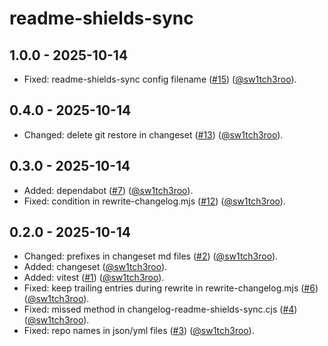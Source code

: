 # readme-shields-sync

## 1.0.0 - 2025-10-14

- Fixed: readme-shields-sync config filename ([#15](https://github.com/sw1tch3roo/readme-shields-sync/pull/15)) ([@sw1tch3roo](https://github.com/sw1tch3roo)).

## 0.4.0 - 2025-10-14

- Changed: delete git restore in changeset ([#13](https://github.com/sw1tch3roo/readme-shields-sync/pull/13)) ([@sw1tch3roo](https://github.com/sw1tch3roo)).

## 0.3.0 - 2025-10-14

- Added: dependabot ([#7](https://github.com/sw1tch3roo/readme-shields-sync/pull/7)) ([@sw1tch3roo](https://github.com/sw1tch3roo)).
- Fixed: condition in rewrite-changelog.mjs ([#12](https://github.com/sw1tch3roo/readme-shields-sync/pull/12)) ([@sw1tch3roo](https://github.com/sw1tch3roo)).

## 0.2.0 - 2025-10-14

- Changed: prefixes in changeset md files ([#2](https://github.com/sw1tch3roo/readme-shields-sync/pull/2)) ([@sw1tch3roo](https://github.com/sw1tch3roo)).
- Added: changeset ([@sw1tch3roo](https://github.com/sw1tch3roo)).
- Added: vitest ([#1](https://github.com/sw1tch3roo/readme-shields-sync/pull/1)) ([@sw1tch3roo](https://github.com/sw1tch3roo)).
- Fixed: keep trailing entries during rewrite in rewrite-changelog.mjs ([#6](https://github.com/sw1tch3roo/readme-shields-sync/pull/6)) ([@sw1tch3roo](https://github.com/sw1tch3roo)).
- Fixed: missed method in changelog-readme-shields-sync.cjs ([#4](https://github.com/sw1tch3roo/readme-shields-sync/pull/4)) ([@sw1tch3roo](https://github.com/sw1tch3roo)).
- Fixed: repo names in json/yml files ([#3](https://github.com/sw1tch3roo/readme-shields-sync/pull/3)) ([@sw1tch3roo](https://github.com/sw1tch3roo)).
